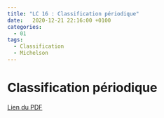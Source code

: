 ```yaml
---
title: "LC 16 : Classification périodique"
date:   2020-12-21 22:16:00 +0100
categories:
  - 01
tags:
  - Classification
  - Michelson
---
```


# Classification périodique

[Lien du PDF](/assets/pdf/LC16.pdf)

<object class="pdf fitvidsignore" data="/assets/pdf/LC16.pdf" type="application/pdf"></object>
